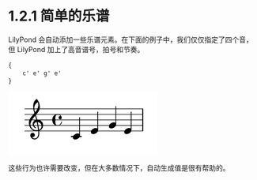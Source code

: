 # 1.2.1 简单的乐谱

LilyPond 会自动添加一些乐谱元素。在下面的例子中，我们仅仅指定了四个音，但 LilyPond 加上了高音谱号，拍号和节奏。

```text
{
    c' e' g' e'
}
```

![](../../../.gitbook/assets/1.2.png)

这些行为也许需要改变，但在大多数情况下，自动生成值是很有帮助的。



